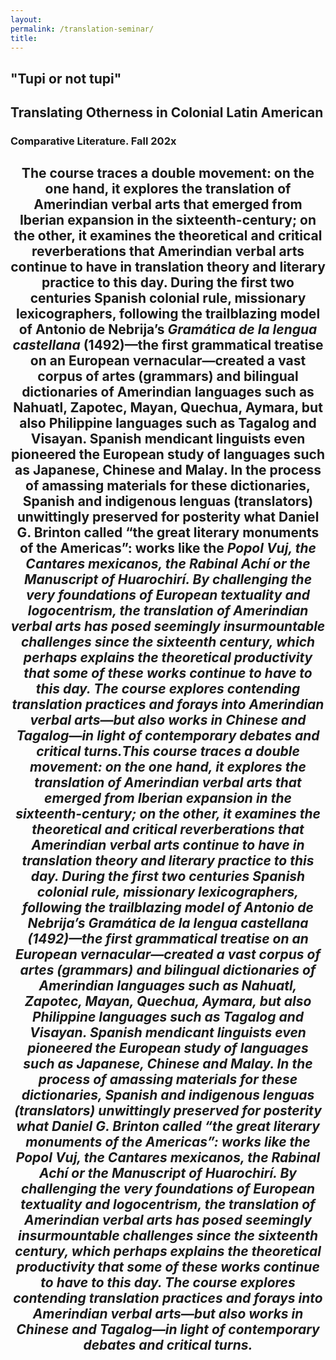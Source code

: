 ```yaml
--- 
layout: 
permalink: /translation-seminar/
title:
---
```


<link rel="stylesheet" href="https://unpkg.com/tachyons@4.12.0/css/tachyons.min.css"/>
<article class="vh-100 dt w-100 bg-orange">
  <div class="dtc v-mid tc navy ph3 ph4-l">
    <h1 class="f6 f2-m f-subheadline-l fw6 tc helvetica">"Tupi or not tupi"</h1>
    <h2 class="f5 f2-m f-subheadline-l white fw5 garamond tc">Translating Otherness in Colonial Latin American</h2>
    <h3 class="f2 fw7 ttu tracked lh-title mt0 mb3 avenir">Comparative Literature. Fall 202x</h3>
  </div>
</article>

<article class="cf pa3 mw9 center">
  <header class="fl w-100 w-50-l pa3-m pa4-l mb3 mb5-l">
    <h2 class="lh-copy navy helvetica mt0">
      The course traces a double movement: on the one hand, it explores the translation of Amerindian verbal arts that emerged from Iberian expansion in the sixteenth-century; on the other, it examines the theoretical and critical reverberations that Amerindian verbal arts continue to have in translation theory and literary practice to this day. During the first two centuries Spanish colonial rule, missionary lexicographers, following the trailblazing model of Antonio de Nebrija’s <i>Gramática de la lengua castellana</i> (1492)—the first grammatical treatise on an European vernacular—created a vast corpus of artes (grammars) and bilingual dictionaries of Amerindian languages such as Nahuatl, Zapotec, Mayan, Quechua, Aymara, but also Philippine languages such as Tagalog and Visayan. Spanish mendicant linguists even pioneered the European study of languages such as Japanese, Chinese and Malay. In the process of amassing materials for these dictionaries, Spanish and indigenous lenguas (translators) unwittingly preserved for posterity what Daniel G. Brinton called “the great literary monuments of the Americas”: works like the <i>Popol Vuj<i/>, the <i>Cantares mexicanos</i>, the <i>Rabinal Achí</i> or the <i>Manuscript of Huarochirí</i>. By challenging the very foundations of European textuality and logocentrism, the translation of Amerindian verbal arts has posed seemingly insurmountable challenges since the sixteenth century, which perhaps explains the theoretical productivity that some of these works continue to have to this day. The course explores contending translation practices and forays into Amerindian verbal arts—but also works in Chinese and Tagalog—in light of contemporary debates and critical turns.This course traces a double movement: on the one hand, it explores the translation of Amerindian verbal arts that emerged from Iberian expansion in the sixteenth-century; on the other, it examines the theoretical and critical reverberations that Amerindian verbal arts continue to have in translation theory and literary practice to this day. During the first two centuries Spanish colonial rule, missionary lexicographers, following the trailblazing model of Antonio de Nebrija’s Gramática de la lengua castellana (1492)—the first grammatical treatise on an European vernacular—created a vast corpus of artes (grammars) and bilingual dictionaries of Amerindian languages such as Nahuatl, Zapotec, Mayan, Quechua, Aymara, but also Philippine languages such as Tagalog and Visayan. Spanish mendicant linguists even pioneered the European study of languages such as Japanese, Chinese and Malay. In the process of amassing materials for these dictionaries, Spanish and indigenous lenguas (translators) unwittingly preserved for posterity what Daniel G. Brinton called “the great literary monuments of the Americas”: works like the Popol Vuj, the Cantares mexicanos, the Rabinal Achí or the Manuscript of Huarochirí. By challenging the very foundations of European textuality and logocentrism, the translation of Amerindian verbal arts has posed seemingly insurmountable challenges since the sixteenth century, which perhaps explains the theoretical productivity that some of these works continue to have to this day. The course explores contending translation practices and forays into Amerindian verbal arts—but also works in Chinese and Tagalog—in light of contemporary debates and critical turns.
    </h2>
  </header>
